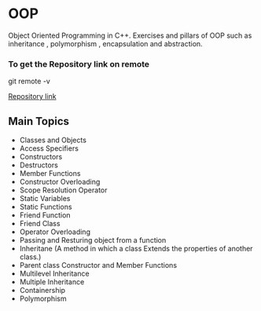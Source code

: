 # OOP
Object Oriented Programming in C++. Exercises and pillars of OOP such as inheritance , polymorphism , encapsulation and abstraction. 
### To get the Repository link on remote
git remote -v 

[Repository link](https://github.com/Sarmad426/OOP)

## Main Topics 
- Classes and Objects
- Access Specifiers
- Constructors
- Destructors
- Member Functions
- Constructor Overloading
- Scope Resolution Operator
- Static Variables
- Static Functions
- Friend Function
- Friend Class
- Operator Overloading
- Passing and Resturing object from a function
- Inheritane (A method in which a class Extends the properties of another class.)
- Parent class Constructor and Member Functions
- Multilevel Inheritance
- Multiple Inheritance
- Containership
- Polymorphism
